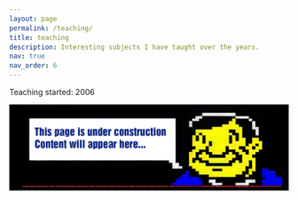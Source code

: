 ```yaml
---
layout: page
permalink: /teaching/
title: teaching
description: Interesting subjects I have taught over the years.
nav: true
nav_order: 6
---
```


Teaching started: 2006

<p></p>
<img src="assets/img/under construction.png" style="max-width:100%; height:auto;">